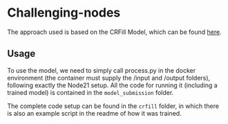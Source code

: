 # Challenging-nodes
The approach used is based on the CRFill Model, which can be found [here](https://github.com/zengxianyu/crfill).
## Usage
To use the model, we need to simply call process.py in the docker environment (the container must supply the /input and /output folders), following exactly the Node21 setup.
All the code for running it (including a trained model) is contained in the `model_submission` folder.

The complete code setup can be found in the `crfill` folder, in which there is also an example script in the readme of how it was trained.
